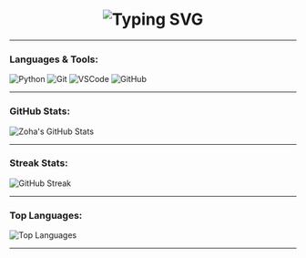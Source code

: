 <h1 align="center">
  <img src="https://readme-typing-svg.demolab.com?font=Fira+Code&duration=4000&pause=200&color=FF69B4&width=435&lines=Hello%2C+I+am+Zoha;Welcome+to+my+Github!;Curious+Learner;Exploring+and+Improving+Everyday" alt="Typing SVG" />
</h1>




---

### Languages & Tools:

![Python](https://img.shields.io/badge/Python-3776AB?style=flat&logo=python&logoColor=white)
![Git](https://img.shields.io/badge/Git-F05032?style=flat&logo=git&logoColor=white)
![VSCode](https://img.shields.io/badge/VSCode-007ACC?style=flat&logo=visual-studio-code&logoColor=white)
![GitHub](https://img.shields.io/badge/GitHub-181717?style=flat&logo=github&logoColor=white)

---

### GitHub Stats:

![Zoha's GitHub Stats](https://github-readme-stats.vercel.app/api?username=devzeehere&show_icons=true&theme=tokyonight)

---

### Streak Stats:

![GitHub Streak](https://github-readme-streak-stats.herokuapp.com/?user=devzeehere&theme=tokyonight)

---

### Top Languages:

![Top Languages](https://github-readme-stats.vercel.app/api/top-langs/?username=devzeehere&layout=compact&theme=tokyonight&cache_seconds=1)

---


<!--
**zoha-fathima/zoha-fathima** is a ✨ _special_ ✨ repository because its `README.md` (this file) appears on your GitHub profile.

Here are some ideas to get you started:

- 🔭 I’m currently working on ...
- 🌱 I’m currently learning ...
- 👯 I’m looking to collaborate on ...
- 🤔 I’m looking for help with ...
- 💬 Ask me about ...
- 📫 How to reach me: ...
- 😄 Pronouns: ...
- ⚡ Fun fact: ...
-->
